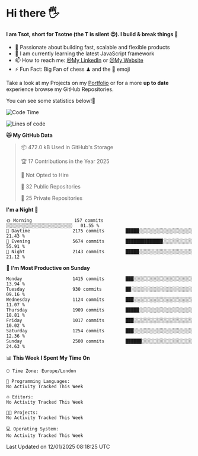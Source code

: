 # Hi there :raised_hand_with_fingers_splayed:
#### I am Tsot, short for Tsotne (the T is silent :wink:). I build & break things :space_invader:
- :telescope: Passionate about building fast, scalable and flexible products
- :seedling: I am currently learning the latest JavaScript framework 
- :mailbox: How to reach me: [@My LinkedIn](https://www.linkedin.com/in/tsotne-gvadzabia/) or [@My Website](https://tsotne.co.uk/contact)
- :zap: Fun Fact: Big Fan of chess ♟ and the 👾 emoji

Take a look at my Projects on my [Portfolio](https://tsotne.co.uk/) or for a more **up to date** experience browse my GitHub Repositories.

You can see some statistics below!:space_invader:
<!--START_SECTION:waka-->
![Code Time](http://img.shields.io/badge/Code%20Time-761%20hrs%202%20mins-blue)

![Lines of code](https://img.shields.io/badge/From%20Hello%20World%20I%27ve%20Written-6.9%20million%20lines%20of%20code-blue)

**🐱 My GitHub Data** 

> 📦 472.0 kB Used in GitHub's Storage 
 > 
> 🏆 17 Contributions in the Year 2025
 > 
> 🚫 Not Opted to Hire
 > 
> 📜 32 Public Repositories 
 > 
> 🔑 25 Private Repositories 
 > 
**I'm a Night 🦉** 

```text
🌞 Morning                157 commits         ░░░░░░░░░░░░░░░░░░░░░░░░░   01.55 % 
🌆 Daytime                2175 commits        █████░░░░░░░░░░░░░░░░░░░░   21.43 % 
🌃 Evening                5674 commits        ██████████████░░░░░░░░░░░   55.91 % 
🌙 Night                  2143 commits        █████░░░░░░░░░░░░░░░░░░░░   21.12 % 
```
📅 **I'm Most Productive on Sunday** 

```text
Monday                   1415 commits        ███░░░░░░░░░░░░░░░░░░░░░░   13.94 % 
Tuesday                  930 commits         ██░░░░░░░░░░░░░░░░░░░░░░░   09.16 % 
Wednesday                1124 commits        ███░░░░░░░░░░░░░░░░░░░░░░   11.07 % 
Thursday                 1909 commits        █████░░░░░░░░░░░░░░░░░░░░   18.81 % 
Friday                   1017 commits        ███░░░░░░░░░░░░░░░░░░░░░░   10.02 % 
Saturday                 1254 commits        ███░░░░░░░░░░░░░░░░░░░░░░   12.36 % 
Sunday                   2500 commits        ██████░░░░░░░░░░░░░░░░░░░   24.63 % 
```


📊 **This Week I Spent My Time On** 

```text
🕑︎ Time Zone: Europe/London

💬 Programming Languages: 
No Activity Tracked This Week

🔥 Editors: 
No Activity Tracked This Week

🐱‍💻 Projects: 
No Activity Tracked This Week

💻 Operating System: 
No Activity Tracked This Week
```


 Last Updated on 12/01/2025 08:18:25 UTC
<!--END_SECTION:waka-->
